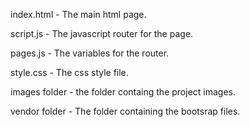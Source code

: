 index.html - The main html page.

script.js - The javascript router for the page.

pages.js - The variables for the router.

style.css - The css style file.

images folder - the folder containg the project images.

vendor folder - The folder containing the bootsrap files.
